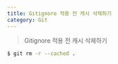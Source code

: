 ```yaml
---
title: Gitignore 적용 전 캐시 삭제하기
category: Git
---
```


> Gitignore 적용 전 캐시 삭제하기

```bash
$ git rm -r --cached .
```